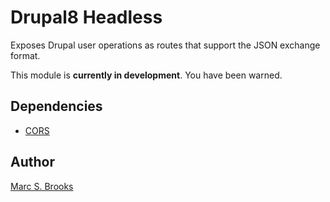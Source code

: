 # Drupal8 Headless

Exposes Drupal user operations as routes that support the JSON exchange format.

This module is **currently in development**.  You have been warned.

## Dependencies

- [CORS](https://github.com/piyuesh23/cors)

## Author

[Marc S. Brooks](https://github.com/nuxy)
